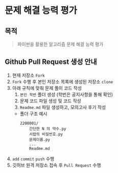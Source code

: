 # 문제 해결 능력 평가

## 목적
> 파이썬을 활용한 알고리즘 문제 해결 능력 평가

## Github Pull Request 생성 안내
1. 현재 저장소 `Fork`
2. `Fork` 수행 후 본인 저장소 목록에 생성된 저장소 `clone` 
3. 아래 규칙에 맞춰 문제 풀이 코드 작성
	1. `본인 학번` 폴더 생성 (학번은 공지사항을 통해 확인)
	2. 문제 코드 파일 생성 및 코드 작성 
	3. `Readme.md` 파일 생성하고, 모의고사 후기 작성
   - 폴더 구조 예시
	   ```plain
	   2200001/
	       간단한 N 의 약수.py
	       서랍의 비밀번호.py
	       문제이름.py
	       ...
	       Readme.md
	   ```
4. `add` `commit`  `push` 수행
5. 깃허브 원격 저장소 접속 후 `Pull Request` 수행
